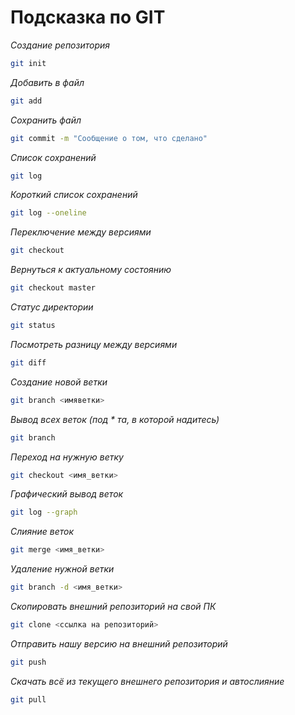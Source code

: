 # Подсказка по GIT

*Создание репозитория*
```sh
git init
```
*Добавить в файл*
```sh
git add
```
*Сохранить файл*
```sh
git commit -m "Сообщение о том, что сделано"
```
*Список сохранений*
```sh
git log
```
*Короткий список сохранений*
```sh
git log --oneline
```
*Переключение между версиями*
```sh
git checkout
```
*Вернуться к актуальному состоянию*
```sh
git checkout master
```
*Статус директории*
```sh
git status
```
*Посмотреть разницу между версиями*
```sh
git diff
```
*Создание новой ветки*
```sh
git branch <имяветки>
```
*Вывод всех веток (под * та, в которой надитесь)*
```sh
git branch
```
*Переход на нужную ветку*
```sh
git checkout <имя_ветки>
```
*Графический вывод веток*
```sh
git log --graph
```
*Слияние веток*
```sh
git merge <имя_ветки>
```
*Удаление нужной ветки*
```sh
git branch -d <имя_ветки>
```
*Скопировать внешний репозиторий на свой ПК*
```sh
git clone <ссылка на репозиторий>
```
*Отправить нашу версию на внешний репозиторий*
```sh
git push
```
*Скачать всё из текущего внешнего репозитория и автослияние*
```sh
git pull
```
